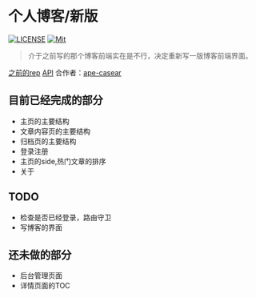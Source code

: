 # 个人博客/新版

[![LICENSE](https://img.shields.io/badge/license-Anti%20996-blue.svg?style=flat-square)](https://github.com/996icu/996.ICU/blob/master/LICENSE)
[![Mit](https://img.shields.io/badge/license-MIT-green.svg)](https://mit-license.org/)
> 介于之前写的那个博客前端实在是不行，决定重新写一版博客前端界面。

[之前的rep](https://github.com/Alfxjx/material-blog)
[API](http://www.alfxjx.club/apiblog/index.html)
合作者：[ape-casear](https://github.com/ape-casear)

## 目前已经完成的部分

- 主页的主要结构
- 文章内容页的主要结构
- 归档页的主要结构
- 登录注册
- 主页的side,热门文章的排序
- 关于

## TODO


- 检查是否已经登录，路由守卫
- 写博客的界面

## 还未做的部分


- 后台管理页面
- 详情页面的TOC

